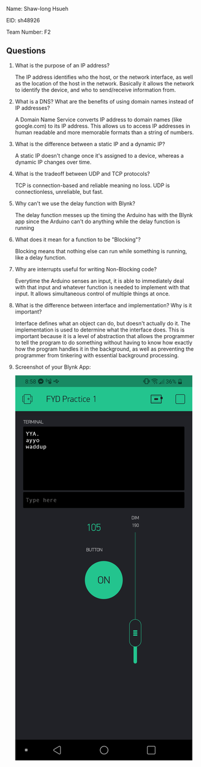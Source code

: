 Name: Shaw-Iong Hsueh

EID: sh48926

Team Number: F2

## Questions

1. What is the purpose of an IP address?

    The IP address identifies who the host, or the network interface, as well as the location of the host in the network. Basically it allows the network to identify the device, and who to send/receive information from.

2. What is a DNS? What are the benefits of using domain names instead of IP addresses?

    A Domain Name Service converts IP address to domain names (like google.com) to its IP address. This allows us to access IP addresses in human readable and more memorable formats than a string of numbers.

3. What is the difference between a static IP and a dynamic IP?

    A static IP doesn't change once it's assigned to a device, whereas a dynamic IP changes over time.

4. What is the tradeoff between UDP and TCP protocols?

    TCP is connection-based and reliable meaning no loss. UDP is connectionless, unreliable, but fast.

5. Why can't we use the delay function with Blynk?

    The delay function messes up the timing the Arduino has with the Blynk app since the Arduino can't do anything while the delay function is running

6. What does it mean for a function to be "Blocking"?

    Blocking means that nothing else can run while something is running, like a delay function.

7. Why are interrupts useful for writing Non-Blocking code?

    Everytime the Arduino senses an input, it is able to immediately deal with that input and whatever function is needed to implement with that input. It allows simultaneous control of multiple things at once. 

8. What is the difference between interface and implementation? Why is it important?

   Interface defines what an object can do, but doesn't actually do it. The implementation is used to determine what the interface does. This is important because it is a level of abstraction that allows the programmer to tell the program to do something without having to know how exactly how the program handles it in the background, as well as preventing the programmer from tinkering with essential background processing. 

9. Screenshot of your Blynk App:

    ![your image here->](img/BlynkApp.png)
